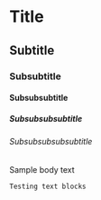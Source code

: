 # Title

## Subtitle

### Subsubtitle

#### Subsubsubtitle

##### Subsubsubsubtitle

###### Subsubsubsubsubtitle

Sample body text

```
Testing text blocks
```